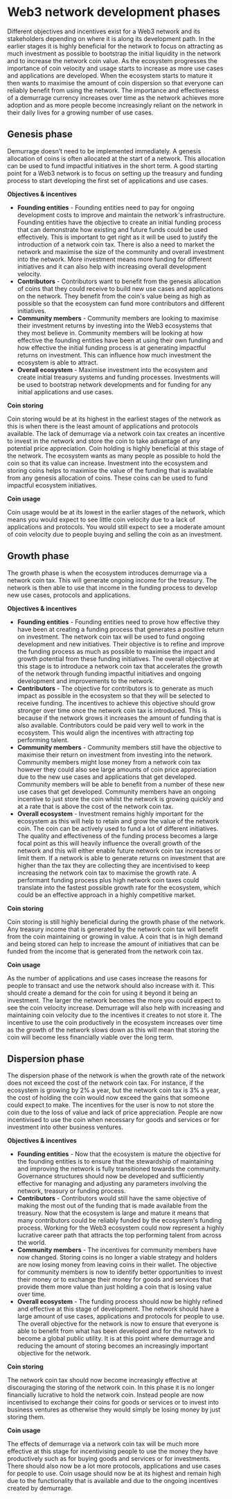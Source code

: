 # Web3 network development phases

Different objectives and incentives exist for a Web3 network and its stakeholders depending on where it is along its development path. In the earlier stages it is highly beneficial for the network to focus on attracting as much investment as possible to bootstrap the initial liquidity in the network and to increase the network coin value. As the ecosystem progresses the importance of coin velocity and usage starts to increase as more use cases and applications are developed. When the ecosystem starts to mature it then wants to maximise the amount of coin dispersion so that everyone can reliably benefit from using the network. The importance and effectiveness of a demurrage currency increases over time as the network achieves more adoption and as more people become increasingly reliant on the network in their daily lives for a growing number of use cases.



## Genesis phase

Demurrage doesn’t need to be implemented immediately. A genesis allocation of coins is often allocated at the start of a network. This allocation can be used to fund impactful initiatives in the short term. A good starting point for a Web3 network is to focus on setting up the treasury and funding process to start developing the first set of applications and use cases.



**Objectives & incentives**

* **Founding entities** - Founding entities need to pay for ongoing development costs to improve and maintain the network's infrastructure. Founding entities have the objective to create an initial funding process that can demonstrate how existing and future funds could be used effectively. This is important to get right as it will be used to justify the introduction of a network coin tax. There is also a need to market the network and maximise the size of the community and overall investment into the network. More investment means more funding for different initiatives and it can also help with increasing overall development velocity.
* **Contributors** - Contributors want to benefit from the genesis allocation of coins that they could receive to build new use cases and applications on the network. They benefit from the coin's value being as high as possible so that the ecosystem can fund more contributors and different initiatives.
* **Community members** - Community members are looking to maximise their investment returns by investing into the Web3 ecosystems that they most believe in. Community members will be looking at how effective the founding entities have been at using their own funding and how effective the initial funding process is at generating impactful returns on investment. This can influence how much investment the ecosystem is able to attract.
* **Overall ecosystem** - Maximise investment into the ecosystem and create initial treasury systems and funding processes. Investments will be used to bootstrap network developments and for funding for any initial applications and use cases.



**Coin storing**

Coin storing would be at its highest in the earliest stages of the network as this is when there is the least amount of applications and protocols available. The lack of demurrage via a network coin tax creates an incentive to invest in the network and store the coin to take advantage of any potential price appreciation. Coin holding is highly beneficial at this stage of the network. The ecosystem wants as many people as possible to hold the coin so that its value can increase. Investment into the ecosystem and storing coins helps to maximise the value of the funding that is available from any genesis allocation of coins. These coins can be used to fund impactful ecosystem initiatives.



**Coin usage**

Coin usage would be at its lowest in the earlier stages of the network, which means you would expect to see little coin velocity due to a lack of applications and protocols. You would still expect to see a moderate amount of coin velocity due to people buying and selling the coin as an investment.



## Growth phase

The growth phase is when the ecosystem introduces demurrage via a network coin tax. This will generate ongoing income for the treasury. The network is then able to use that income in the funding process to develop new use cases, protocols and applications.



**Objectives & incentives**

* **Founding entities** - Founding entities need to prove how effective they have been at creating a funding process that generates a positive return on investment. The network coin tax will be used to fund ongoing development and new initiatives. Their objective is to refine and improve the funding process as much as possible to maximise the impact and growth potential from these funding initiatives. The overall objective at this stage is to introduce a network coin tax that accelerates the growth of the network through funding impactful initiatives and ongoing development and improvements to the network.
* **Contributors** - The objective for contributors is to generate as much impact as possible in the ecosystem so that they will be selected to receive funding. The incentives to achieve this objective should grow stronger over time once the network coin tax is introduced. This is because if the network grows it increases the amount of funding that is also available. Contributors could be paid very well to work in the ecosystem. This would align the incentives with attracting top performing talent.
* **Community members** - Community members still have the objective to maximise their return on investment from investing into the network. Community members might lose money from a network coin tax however they could also see large amounts of coin price appreciation due to the new use cases and applications that get developed. Community members will be able to benefit from a number of these new use cases that get developed. Community members have an ongoing incentive to just store the coin whilst the network is growing quickly and at a rate that is above the cost of the network coin tax.
* **Overall ecosystem** - Investment remains highly important for the ecosystem as this will help to retain and grow the value of the network coin. The coin can be actively used to fund a lot of different initiatives. The quality and effectiveness of the funding process becomes a large focal point as this will heavily influence the overall growth of the network and this will either enable future network coin tax increases or limit them. If a network is able to generate returns on investment that are higher than the tax they are collecting they are incentivised to keep increasing the network coin tax to maximise the growth rate. A performant funding process plus high network coin taxes could translate into the fastest possible growth rate for the ecosystem, which could be an effective approach in a highly competitive market.



**Coin storing**

Coin storing is still highly beneficial during the growth phase of the network. Any treasury income that is generated by the network coin tax will benefit from the coin maintaining or growing in value. A coin that is in high demand and being stored can help to increase the amount of initiatives that can be funded from the income that is generated from the network coin tax.



**Coin usage**

As the number of applications and use cases increase the reasons for people to transact and use the network should also increase with it. This should create a demand for the coin for using it beyond it being an investment. The larger the network becomes the more you could expect to see the coin velocity increase. Demurrage will also help with increasing and maintaining coin velocity due to the incentives it creates to not store it. The incentive to use the coin productively in the ecosystem increases over time as the growth of the network slows down as this will mean that storing the coin will become less financially viable over the long term.



## Dispersion phase

The dispersion phase of the network is when the growth rate of the network does not exceed the cost of the network coin tax. For instance, if the ecosystem is growing by 2% a year, but the network coin tax is 3% a year, the cost of holding the coin would now exceed the gains that someone could expect to make. The incentives for the user is now to not store the coin due to the loss of value and lack of price appreciation. People are now incentivised to use the coin when necessary for goods and services or for investment into other business ventures.



**Objectives & incentives**

* **Founding entities** - Now that the ecosystem is mature the objective for the founding entities is to ensure that the stewardship of maintaining and improving the network is fully transitioned towards the community. Governance structures should now be developed and sufficiently effective for managing and adjusting any parameters involving the network, treasury or funding process.
* **Contributors** - Contributors would still have the same objective of making the most out of the funding that is made available from the treasury. Now that the ecosystem is large and mature it means that many contributors could be reliably funded by the ecosystem's funding process. Working for the Web3 ecosystem could now represent a highly lucrative career path that attracts the top performing talent from across the world.
* **Community members** - The incentives for community members have now changed. Storing coins is no longer a viable strategy and holders are now losing money from leaving coins in their wallet. The objective for community members is now to identify better opportunities to invest their money or to exchange their money for goods and services that provide them more value than just holding a coin that is losing value over time.
* **Overall ecosystem** - The funding process should now be highly refined and effective at this stage of development. The network should have a large amount of use cases, applications and protocols for people to use. The overall objective for the network is now to ensure that everyone is able to benefit from what has been developed and for the network to become a global public utility. It is at this point where demurrage and reducing the amount of storing becomes an increasingly important objective for the network.



**Coin storing**

The network coin tax should now become increasingly effective at discouraging the storing of the network coin. In this phase it is no longer financially lucrative to hold the network coin. Instead people are now incentivised to exchange their coins for goods or services or to invest into business ventures as otherwise they would simply be losing money by just storing them.



**Coin usage**

The effects of demurrage via a network coin tax will be much more effective at this stage for incentivising people to use the money they have productively such as for buying goods and services or for investments. There should also now be a lot more protocols, applications and use cases for people to use. Coin usage should now be at its highest and remain high due to the functionality that is available and due to the ongoing incentives created by demurrage.
